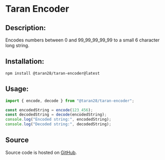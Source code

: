 # Taran Encoder

## Description:

Encodes numbers between 0 and 99_99_99_99_99 to a small 6 character long string.

## Installation:

```shell
npm install @taran28/taran-encoder@latest
```

## Usage:

```javascript
import { encode, decode } from "@taran28/taran-encoder";

const encodedString = encode(123_456);
const decodedString = decode(encodedString);
console.log("Encoded string:", encodedString);
console.log("Decoded string:", decodedString);
```

## Source

Source code is hosted on [GitHub](https://github.com/jlaguma/taran-encoder).
